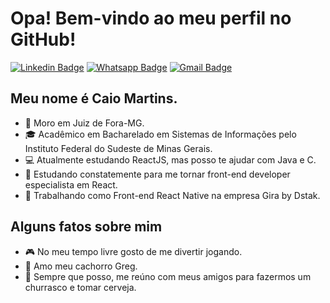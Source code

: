 # Opa! Bem-vindo ao meu perfil no GitHub!
[![Linkedin Badge](https://img.shields.io/badge/-LinkedIn-blue?style=for-the-badge&logo=Linkedin&logoColor=white)](https://www.linkedin.com/in/caio-martins-dias-2562b0201/)
[![Whatsapp Badge](https://img.shields.io/badge/-Whatsapp-4CA143?style=for-the-badge&labelColor=4CA143&logo=whatsapp&logoColor=white)](https://api.whatsapp.com/send?phone=+5532991201074&text=Olá!)
[![Gmail Badge](https://img.shields.io/badge/-Gmail-c14438?style=for-the-badge&logo=Gmail&logoColor=white&link=mailto:leu1607@gmail.com)](mailto:caiomartinsd98@gmail.com)
## Meu nome é Caio Martins.

* 📌 Moro em Juiz de Fora-MG.
* 🎓 Acadêmico em Bacharelado em Sistemas de Informações pelo Instituto Federal do Sudeste de Minas Gerais.
* 💻 Atualmente estudando ReactJS, mas posso te ajudar com Java e C.
* 🎯 Estudando constatemente para me tornar front-end developer especialista em React.
* 💼 Trabalhando como Front-end React Native na empresa Gira by Dstak.

## Alguns fatos sobre mim

* 🎮 No meu tempo livre gosto de me divertir jogando.
* 🐶 Amo meu cachorro Greg.
* 🍻 Sempre que posso, me reúno com meus amigos para fazermos um churrasco e tomar cerveja.
